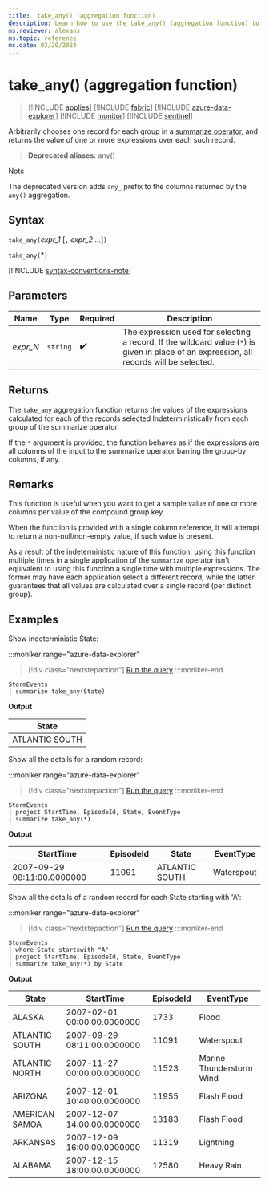 ```yaml
---
title:  take_any() (aggregation function)
description: Learn how to use the take_any() (aggregation function) to return the value of an arbitrarily selected record.
ms.reviewer: alexans
ms.topic: reference
ms.date: 02/20/2023
---
```

# take_any() (aggregation function)

> [!INCLUDE [applies](../includes/applies-to-version/applies.md)] [!INCLUDE [fabric](../includes/applies-to-version/fabric.md)] [!INCLUDE [azure-data-explorer](../includes/applies-to-version/azure-data-explorer.md)] [!INCLUDE [monitor](../includes/applies-to-version/monitor.md)] [!INCLUDE [sentinel](../includes/applies-to-version/sentinel.md)]

Arbitrarily chooses one record for each group in a [summarize operator](summarize-operator.md),
and returns the value of one or more expressions over each such record.

> **Deprecated aliases:** any()

> [!NOTE]
> The deprecated version adds `any_` prefix to the columns returned by the `any()` aggregation.

## Syntax

`take_any(`*expr_1* [`,` *expr_2* ...]`)`

`take_any(`*`)`

[!INCLUDE [syntax-conventions-note](../includes/syntax-conventions-note.md)]

## Parameters

| Name | Type | Required | Description |
|--|--|--|--|
| *expr_N* | `string` |  :heavy_check_mark: | The expression used for selecting a record. If the wildcard value (`*`) is given in place of an expression, all records will be selected.|

## Returns

The `take_any` aggregation function returns the values of the expressions calculated
for each of the records selected Indeterministically from each group of the summarize operator.

If the `*` argument is provided, the function behaves as if the expressions are all columns
of the input to the summarize operator barring the group-by columns, if any.

## Remarks

This function is useful when you want to get a sample value of one or more columns
per value of the compound group key.

When the function is provided with a single column reference, it will attempt to
return a non-null/non-empty value, if such value is present.

As a result of the indeterministic nature of this function, using this function multiple times in
a single application of the `summarize` operator isn't equivalent to using
this function a single time with multiple expressions. The former may have each application
select a different record, while the latter guarantees that all values are calculated
over a single record (per distinct group).

## Examples

Show indeterministic State:

:::moniker range="azure-data-explorer"
> [!div class="nextstepaction"]
> <a href="https://dataexplorer.azure.com/clusters/kvc6bc487453a064d3c9de.northeurope/databases/NewDatabase1?query=H4sIAAAAAAAAAwsuyS/KdS1LzSsp5uWqUSguzc1NLMqsSlUoScxOjU/Mq9QILkksSdUEALgBS0YoAAAA" target="_blank">Run the query</a>
:::moniker-end

```kusto
StormEvents
| summarize take_any(State)
```

**Output**

|State|
|---|
|ATLANTIC SOUTH|

Show all the details for a random record:

:::moniker range="azure-data-explorer"
> [!div class="nextstepaction"]
> <a href="https://dataexplorer.azure.com/clusters/kvc6bc487453a064d3c9de.northeurope/databases/NewDatabase1?query=H4sIAAAAAAAAAwsuyS/KdS1LzSsp5uWqUSgoys9KTS5RCC5JLCoJycxN1VFwLcgszk9J9UzRAYmWgERAykMqC1JBOopLc3MTizKrUhVKErNT4xPzKjW0NAGzMGIFVgAAAA==" target="_blank">Run the query</a>
:::moniker-end

```kusto
StormEvents
| project StartTime, EpisodeId, State, EventType
| summarize take_any(*)
```

**Output**

|StartTime|EpisodeId|State|EventType|
|---|---|---|---|
|2007-09-29 08:11:00.0000000|11091|ATLANTIC SOUTH|Waterspout|

Show all the details of a random record for each State starting with 'A':

:::moniker range="azure-data-explorer"
> [!div class="nextstepaction"]
> <a href="https://dataexplorer.azure.com/clusters/kvc6bc487453a064d3c9de.northeurope/databases/NewDatabase1?query=H4sIAAAAAAAAAyWMMQ7CMBAEeyT+cEoFKJ+gSEGd9OggK8Ugx9bdQmTE4xMr7c7O9EwWuy9m+vHwl2WCQXoqIU41+hI4SXNtKs2WXniycuMQIlrpcvA04ja2u7UtNTaUjGr4J0a18INQ37jrXE6XszzKfl4BiZpjAH0AAAA=" target="_blank">Run the query</a>
:::moniker-end

```kusto
StormEvents
| where State startswith "A"
| project StartTime, EpisodeId, State, EventType
| summarize take_any(*) by State
```

**Output**

|State|StartTime|EpisodeId|EventType|
|---|---|---|---|
|ALASKA|2007-02-01 00:00:00.0000000|1733|Flood|
|ATLANTIC SOUTH|2007-09-29 08:11:00.0000000|11091|Waterspout|
|ATLANTIC NORTH|2007-11-27 00:00:00.0000000|11523|Marine Thunderstorm Wind|
|ARIZONA|2007-12-01 10:40:00.0000000|11955|Flash Flood|
|AMERICAN SAMOA|2007-12-07 14:00:00.0000000|13183|Flash Flood|
|ARKANSAS|2007-12-09 16:00:00.0000000|11319|Lightning|
|ALABAMA|2007-12-15 18:00:00.0000000|12580|Heavy Rain|
